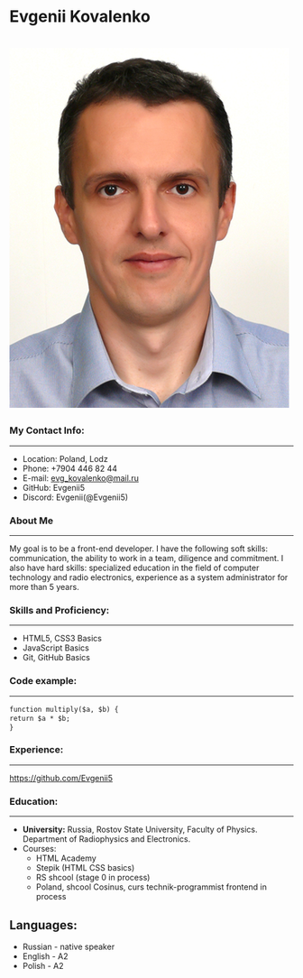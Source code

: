 # **Evgenii Kovalenko**

![foto](https://github.com/Evgenii5/rsschool-cv/blob/gh-pages/Evgenii%20Kovalenko.jpg "")
===
### My Contact Info:
---
* Location: Poland, Lodz
* Phone: +7904 446 82 44
* E-mail: evg_kovalenko@mail.ru  
* GitHub: Evgenii5
* Discord: Evgenii(@Evgenii5)

### About Me
---
My goal is to be a front-end developer. I have the following soft skills: communication, the ability to work in a team, diligence and commitment. I also have hard skills: specialized education in the field of computer technology and radio electronics, experience as a system administrator for more than 5 years.

### Skills and Proficiency:
---
* HTML5, CSS3 Basics
* JavaScript Basics
* Git, GitHub Basics

### Code example:
---

``` 
function multiply($a, $b) {
return $a * $b;
}
```
	
### Experience:
---
https://github.com/Evgenii5

### Education:
---
* **University:** Russia, Rostov State University, Faculty of Physics. Department of Radiophysics and Electronics.
* Courses:
    * HTML Academy
    * Stepik (HTML CSS basics)
    * RS shcool (stage 0 in process)
    * Poland, shcool Cosinus, curs technik-programmist frontend in process

Languages:
---
* Russian - native speaker
* English - A2 
* Polish - A2   
    





